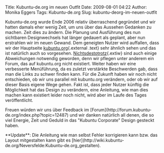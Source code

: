 Title: Kubuntu-de.org im neuen Outfit
Date: 2009-08-01 04:22
Author: Monika Eggers
Tags: Kubuntu-de.org
Slug: kubuntu-deorg-im-neuen-outfit

Kubuntu-de.org wurde Ende 2006 relativ überraschend gegründet und wir
hatten damals eher wenig Zeit, um uns über das Aussehen Gedanken zu
machen. Zeit dies zu ändern. Die Planung und Ausführung des nun
sichtbaren Designwechsels hat länger gedauert als geplant, aber nun
erstrahlen wir im neuen Gewand. Dem geneigten Nutzer wird auffallen,
dass wir der Hauptseite
[kubuntu.org](http://kubuntu.org "http://kubuntu.org"){.external .text}
sehr ähnlich sehen und das ist natürlich auch so vorgesehen.
[Nichtsdestotrotz](http://de.wikipedia.org/wiki/Nichtsdestotrotz "wikipedia:Nichtsdestotrotz"){.extiw}
sind auch einige Abweichungen notwendig geworden, denn wir pflegen unter
anderem ein Forum, das auf kubuntu.org nicht existiert. Weiter haben wir
eine verbesserte Menüführung, da es zuletzt verstärkte Beschwerden gab,
dass man die Links zu schwer finden kann. Für die Zukunft haben wir noch
nicht entschieden, ob wir uns parallel mit kubuntu.org verändern, oder
ob wir auf dieser Basis eigene Wege gehen. Fakt ist, dass jeder Nutzer
künftig die Möglichkeit hat das Design zu verändern, eine Anleitung, wie
man dies machen kann existiert leider noch nicht, wird aber im Laufe des
Tages veröffentlicht.

</p>
Freuen würden wir uns über Feedback im
[Forum](http://forum.kubuntu-de.org/index.php?topic=12487) und wir
danken natürlich all denen, die so viel Energie, Zeit und Geduld in das
"Kubuntu Corporate" Design gesteckt haben.

</p>
**Update**: Die Anleitung wie man selbst Fehler korrigieren kann bzw.
das Layout mitgestalten kann gibt es
[hier](http://wiki.kubuntu-de.org/Neversfelde:Kubuntu-de.org_gestalten).

</p>

